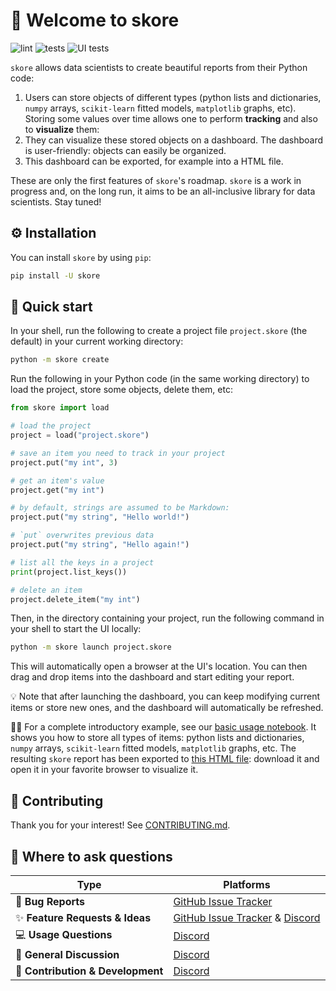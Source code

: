 # 👋 Welcome to skore

![lint](https://github.com/probabl-ai/skore/actions/workflows/lint.yml/badge.svg)
![tests](https://github.com/probabl-ai/skore/actions/workflows/backend.yml/badge.svg)
![UI tests](https://github.com/probabl-ai/skore/actions/workflows/skore-ui.yml/badge.svg)

`skore` allows data scientists to create beautiful reports from their Python code:
1. Users can store objects of different types (python lists and dictionaries, `numpy` arrays, `scikit-learn` fitted models, `matplotlib` graphs, etc). Storing some values over time allows one to perform **tracking** and also to **visualize** them:
2. They can visualize these stored objects on a dashboard. The dashboard is user-friendly: objects can easily be organized.
3. This dashboard can be exported, for example into a HTML file.

These are only the first features of `skore`'s roadmap.
`skore` is a work in progress and, on the long run, it aims to be an all-inclusive library for data scientists.
Stay tuned!

## ⚙️ Installation

You can install `skore` by using `pip`:
```bash
pip install -U skore
```

## 🚀 Quick start

In your shell, run the following to create a project file `project.skore` (the default) in your current working directory:
```bash
python -m skore create
```

Run the following in your Python code (in the same working directory) to load the project, store some objects, delete them, etc:
```python
from skore import load

# load the project
project = load("project.skore")

# save an item you need to track in your project
project.put("my int", 3)

# get an item's value
project.get("my int")

# by default, strings are assumed to be Markdown:
project.put("my string", "Hello world!")

# `put` overwrites previous data
project.put("my string", "Hello again!")

# list all the keys in a project
print(project.list_keys())

# delete an item
project.delete_item("my int")
```

Then, in the directory containing your project, run the following command in your shell to start the UI locally:
```bash
python -m skore launch project.skore
```
This will automatically open a browser at the UI's location.
You can then drag and drop items into the dashboard and start editing your report.

💡 Note that after launching the dashboard, you can keep modifying current items or store new ones, and the dashboard will automatically be refreshed.

👨‍🏫 For a complete introductory example, see our [basic usage notebook](/examples/basic_usage.ipynb).
It shows you how to store all types of items: python lists and dictionaries, `numpy` arrays, `scikit-learn` fitted models, `matplotlib` graphs, etc.
The resulting `skore` report has been exported to [this HTML file](https://gist.github.com/augustebaum/6b21dbd7f7d5a584fbf2c1956692574e): download it and open it in your favorite browser to visualize it.

## 🔨 Contributing

Thank you for your interest!
See [CONTRIBUTING.md](/CONTRIBUTING.md).

## 💬 Where to ask questions

| Type                                | Platforms                        |
|-------------------------------------|----------------------------------|
| 🐛 **Bug Reports**                  | [GitHub Issue Tracker]           |
| ✨ **Feature Requests & Ideas**      | [GitHub Issue Tracker] & [Discord] |
| 💻 **Usage Questions**              | [Discord]   |
| 💬 **General Discussion**           | [Discord]   |
| 🔨 **Contribution & Development**   | [Discord]                          |

[GitHub Issue Tracker]: https://github.com/probabl-ai/skore/issues
[Discord]: https://discord.gg/scBZerAGwW
